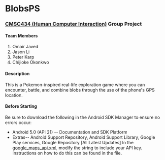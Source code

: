 BlobsPS
=======

### [CMSC434 (Human Computer Interaction)](http://cmsc434-f14.wikispaces.com/) Group Project
#### Team Members
1. Omair Javed
2. Jason Li
3. Peter Karp
4. Chijioke Okonkwo

#### Description
This is a Pokemon-inspired real-life exploration game where you can encounter, battle, and combine blobs through the use of the phone's GPS location.


#### Before Starting
Be sure to download the following in the Android SDK Manager to ensure no errors occur:
+ Android 5.0 (API 21) -- Documentation and SDK Platform
+ Extras-- Android Support Repository, Android Support Library, Google Play services, Google Repository [All Latest Updates] 
In the [google_maps_api.xml](https://github.com/OJ7/BlobsPS/blob/59e7cd93bd72c4170f968412069ae54b900cdb5a/app/src/debug/res/values/google_maps_api.xml), modify the string to include your API key. Instructions on how to do this can be found in the file.
